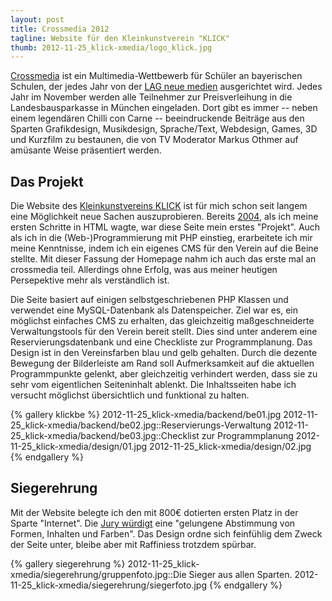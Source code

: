 ```yaml
---
layout: post
title: Crossmedia 2012
tagline: Website für den Kleinkunstverein "KLICK"
thumb: 2012-11-25_klick-xmedia/logo_klick.jpg
---
```


[Crossmedia](http://www.crossmedia-festival.de/index.php) ist ein Multimedia-Wettbewerb für Schüler an bayerischen Schulen, der jedes Jahr von der [LAG neue medien](http://lag.crossmedia-festival.de/) ausgerichtet wird. Jedes Jahr im November werden alle Teilnehmer zur Preisverleihung in die Landesbausparkasse in München eingeladen. Dort gibt es immer -- neben einem legendären Chilli con Carne -- beeindruckende Beiträge aus den Sparten Grafikdesign, Musikdesign, Sprache/Text, Webdesign,
Games, 3D und Kurzfilm zu bestaunen, die von TV Moderator Markus Othmer auf amüsante Weise präsentiert werden. 

## Das Projekt 
Die Website des [Kleinkunstvereins KLICK](http://www.klick-immenstadt.de/index.php?section=ueber_uns) ist für mich schon seit langem eine Möglichkeit neue Sachen auszuprobieren. Bereits [2004](http://www.klick-immenstadt.de/_bis2004/), als ich meine ersten Schritte in HTML wagte, war diese Seite mein erstes "Projekt". Auch als ich in die (Web-)Programmierung mit PHP einstieg, erarbeitete ich mir meine Kenntnisse, indem ich ein eigenes CMS für den Verein auf
die Beine stellte. Mit dieser Fassung der Homepage nahm ich auch das erste mal an crossmedia teil. Allerdings ohne Erfolg, was aus meiner heutigen Persepektive mehr als verständlich ist. 

Die Seite basiert auf einigen selbstgeschriebenen PHP Klassen und verwendet eine MySQL-Datenbank als Datenspeicher. Ziel war es, ein möglichst einfaches CMS zu erhalten, das gleichzeitig maßgeschneiderte Verwaltungstools für den Verein bereit stellt. Dies sind unter anderem eine Reservierungsdatenbank und eine Checkliste zur Programmplanung.
Das Design ist in den Vereinsfarben blau und gelb gehalten. Durch die dezente Bewegung der Bilderleiste am Rand soll Aufmerksamkeit auf die aktuellen Programmpunkte gelenkt, aber gleichzeitig verhindert werden, dass sie zu sehr vom eigentlichen Seiteninhalt ablenkt. Die Inhaltsseiten habe ich versucht möglichst übersichtlich und funktional zu halten.  

{% gallery klickbe %}
2012-11-25_klick-xmedia/backend/be01.jpg
2012-11-25_klick-xmedia/backend/be02.jpg::Reservierungs-Verwaltung
2012-11-25_klick-xmedia/backend/be03.jpg::Checklist zur Programmplanung
2012-11-25_klick-xmedia/design/01.jpg
2012-11-25_klick-xmedia/design/02.jpg
{% endgallery %}

## Siegerehrung 
Mit der Website belegte ich den mit 800€ dotierten ersten Platz in der Sparte "Internet". Die [Jury würdigt](http://www.crossmedia-festival.de/index.php?option=com_content&view=article&id=85&Itemid=86) eine "gelungene Abstimmung von Formen, Inhalten und Farben". Das Design ordne sich feinfühlig dem Zweck der Seite unter, bleibe aber mit Raffiniess trotzdem spürbar. 

{% gallery siegerehrung %}
2012-11-25_klick-xmedia/siegerehrung/gruppenfoto.jpg::Die Sieger aus allen Sparten. 
2012-11-25_klick-xmedia/siegerehrung/siegerfoto.jpg
{% endgallery %}

